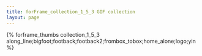 ```yaml
---
title: forFrame_collection_1_5_3 GIF collection
layout: page
---
```


{% forframe_thumbs collection_1_5_3 along_line;bigfoot;footback;footback2;frombox_tobox;home_alone;logo;yin %}